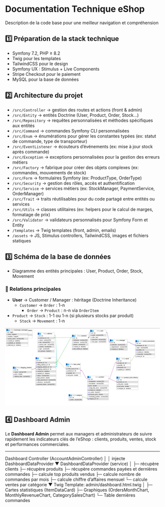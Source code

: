 # Documentation Technique eShop

Description de la code base pour une meilleur navigation et compréhension

## 1️⃣ Préparation de la stack technique
- Symfony 7.2, PHP ≥ 8.2
- Twig pour les templates
- TailwindCSS pour le design
- Symfony UX : Stimulus + Live Components
- Stripe Checkout pour le paiement
- MySQL pour la base de données


## 2️⃣ Architecture du projet
- `/src/Controller` → gestion des routes et actions (front & admin)  
- `/src/Entity` → entités Doctrine (User, Product, Order, Stock…)  
- `/src/Repository` → requêtes personnalisées et méthodes spécifiques aux entités  
- `/src/Command` → commandes Symfony CLI personnalisées  
- `/src/Enum` → énumérations pour gérer les constantes typées (ex: statut de commande, type de transporteur)  
- `/src/EventListener` → écouteurs d’événements (ex: mise à jour stock après commande)  
- `/src/Exception` → exceptions personnalisées pour la gestion des erreurs métiers  
- `/src/Factory` → fabrique pour créer des objets complexes (ex: commandes, mouvements de stock)  
- `/src/Form` → formulaires Symfony (ex: ProductType, OrderType)  
- `/src/Security` → gestion des rôles, accès et authentification  
- `/src/Service` → services métiers (ex: StockManager, PaymentService, OrderManager)  
- `/src/Trait` → traits réutilisables pour du code partagé entre entités ou services  
- `/src/Utils` → classes utilitaires (ex: helpers pour le calcul de marges, formatage de prix)  
- `/src/Validator` → validateurs personnalisés pour Symfony Form et Entity  
- `/templates` → Twig templates (front, admin, emails)  
- `/assets` → JS, Stimulus controllers, TailwindCSS, images et fichiers statiques  


## 3️⃣ Schéma de la base de données
- Diagramme des entités principales : User, Product, Order, Stock, Movement
  
### 🔹 Relations principales 

- **User** → Customer / Manager : héritage (Doctrine Inheritance)
  - `Customer` → `Order` : 1-n
    - `Order` → `Product` : n-n via `OrderItem`
- `Product` → `Stock` : 1-1 ou 1-n (si plusieurs stocks par produit)
  - `Stock` → `Movement` : 1-n


![Schéma DB](images/MPD.jpg)

## 4️⃣ Dashboard Admin

Le **Dashboard Admin** permet aux managers et administrateurs de suivre rapidement les indicateurs clés de l’eShop : clients, produits, ventes, stock et performances commerciales.


---

Dashboard Controller (AccountAdminController)
│
│ injecte DashboardDataProvider
▼
DashboardDataProvider (service)
│
├─ récupère clients
├─ récupère produits
├─ récupère commandes payées et dernières commandes
├─ calcule top produits vendus
├─ calcule nombre de commandes par mois
├─ calcule chiffre d’affaires mensuel
└─ calcule ventes par catégorie
▼
Twig Template: admin/dashboard.html.twig
│
├─ Cartes statistiques (ItemDataCard)
├─ Graphiques (OrdersMonthChart, MonthlyRevenueChart, CategorySalesChart)
└─ Table dernières commandes

